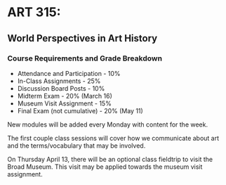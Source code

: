# ART 315: 
## World Perspectives in Art History

### Course Requirements and Grade Breakdown  
- Attendance and Participation - 10%  
- In-Class Assignments - 25%  
- Discussion Board Posts - 10%  
- Midterm Exam - 20% (March 16)
- Museum Visit Assignment - 15%  
- Final Exam (not cumulative) - 20% (May 11)

New modules will be added every Monday with content for the week.

The first couple class sessions will cover how we communicate about art and the terms/vocabulary that may be involved.

On Thursday April 13, there will be an optional class fieldtrip to visit the Broad Museum. This visit may be applied towards the museum visit assignment.